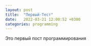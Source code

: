```yaml
---
layout: post
title:  "Первый-Тест"
date:   2022-03-21 12:00:52 +0300
categories: programming
---
```

Это первый пост программирования
